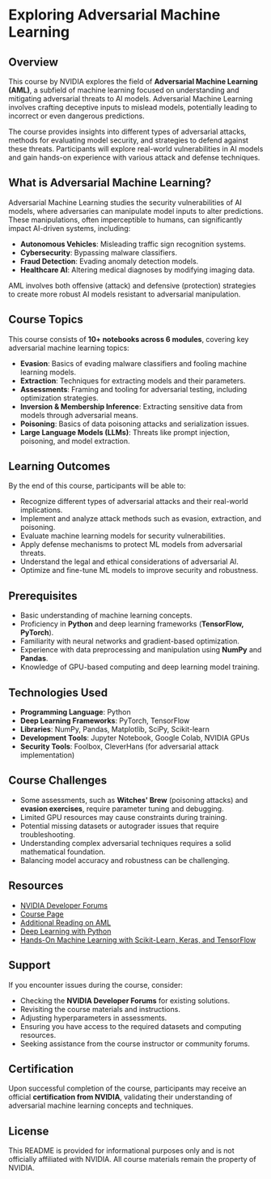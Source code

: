 # Exploring Adversarial Machine Learning

## Overview

This course by NVIDIA explores the field of **Adversarial Machine Learning (AML)**, a subfield of machine learning focused on understanding and mitigating adversarial threats to AI models. Adversarial Machine Learning involves crafting deceptive inputs to mislead models, potentially leading to incorrect or even dangerous predictions.

The course provides insights into different types of adversarial attacks, methods for evaluating model security, and strategies to defend against these threats. Participants will explore real-world vulnerabilities in AI models and gain hands-on experience with various attack and defense techniques.

## What is Adversarial Machine Learning?

Adversarial Machine Learning studies the security vulnerabilities of AI models, where adversaries can manipulate model inputs to alter predictions. These manipulations, often imperceptible to humans, can significantly impact AI-driven systems, including:

- **Autonomous Vehicles**: Misleading traffic sign recognition systems.
- **Cybersecurity**: Bypassing malware classifiers.
- **Fraud Detection**: Evading anomaly detection models.
- **Healthcare AI**: Altering medical diagnoses by modifying imaging data.

AML involves both offensive (attack) and defensive (protection) strategies to create more robust AI models resistant to adversarial manipulation.

## Course Topics

This course consists of **10+ notebooks across 6 modules**, covering key adversarial machine learning topics:

- **Evasion**: Basics of evading malware classifiers and fooling machine learning models.
- **Extraction**: Techniques for extracting models and their parameters.
- **Assessments**: Framing and tooling for adversarial testing, including optimization strategies.
- **Inversion & Membership Inference**: Extracting sensitive data from models through adversarial means.
- **Poisoning**: Basics of data poisoning attacks and serialization issues.
- **Large Language Models (LLMs)**: Threats like prompt injection, poisoning, and model extraction.

## Learning Outcomes

By the end of this course, participants will be able to:

- Recognize different types of adversarial attacks and their real-world implications.
- Implement and analyze attack methods such as evasion, extraction, and poisoning.
- Evaluate machine learning models for security vulnerabilities.
- Apply defense mechanisms to protect ML models from adversarial threats.
- Understand the legal and ethical considerations of adversarial AI.
- Optimize and fine-tune ML models to improve security and robustness.

## Prerequisites

- Basic understanding of machine learning concepts.
- Proficiency in **Python** and deep learning frameworks (**TensorFlow, PyTorch**).
- Familiarity with neural networks and gradient-based optimization.
- Experience with data preprocessing and manipulation using **NumPy** and **Pandas**.
- Knowledge of GPU-based computing and deep learning model training.

## Technologies Used

- **Programming Language**: Python
- **Deep Learning Frameworks**: PyTorch, TensorFlow
- **Libraries**: NumPy, Pandas, Matplotlib, SciPy, Scikit-learn
- **Development Tools**: Jupyter Notebook, Google Colab, NVIDIA GPUs
- **Security Tools**: Foolbox, CleverHans (for adversarial attack implementation)

## Course Challenges

- Some assessments, such as **Witches' Brew** (poisoning attacks) and **evasion exercises**, require parameter tuning and debugging.
- Limited GPU resources may cause constraints during training.
- Potential missing datasets or autograder issues that require troubleshooting.
- Understanding complex adversarial techniques requires a solid mathematical foundation.
- Balancing model accuracy and robustness can be challenging.

## Resources

- [NVIDIA Developer Forums](https://forums.developer.nvidia.com/)
- [Course Page](https://developer.nvidia.com/courses)
- [Additional Reading on AML](https://arxiv.org/abs/1811.07675)
- [Deep Learning with Python](https://www.manning.com/books/deep-learning-with-python)
- [Hands-On Machine Learning with Scikit-Learn, Keras, and TensorFlow](https://www.oreilly.com/library/view/hands-on-machine-learning/9781492032632/)

## Support

If you encounter issues during the course, consider:

- Checking the **NVIDIA Developer Forums** for existing solutions.
- Revisiting the course materials and instructions.
- Adjusting hyperparameters in assessments.
- Ensuring you have access to the required datasets and computing resources.
- Seeking assistance from the course instructor or community forums.

## Certification

Upon successful completion of the course, participants may receive an official **certification from NVIDIA**, validating their understanding of adversarial machine learning concepts and techniques.

## License

This README is provided for informational purposes only and is not officially affiliated with NVIDIA. All course materials remain the property of NVIDIA.
